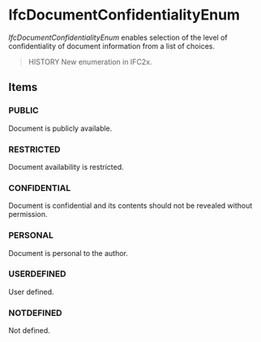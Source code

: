 # IfcDocumentConfidentialityEnum

_IfcDocumentConfidentialityEnum_ enables selection of the level of confidentiality of document information from a list of choices.
<!-- end of short definition -->


> HISTORY New enumeration in IFC2x.

## Items

### PUBLIC
Document is publicly available.

### RESTRICTED
Document availability is restricted.

### CONFIDENTIAL
Document is confidential and its contents should not be revealed without permission.

### PERSONAL
Document is personal to the author.

### USERDEFINED
User defined.

### NOTDEFINED
Not defined.
